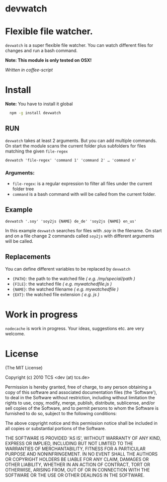 devwatch
===========

# Flexible file watcher.

`devwatch` is a super flexible file watcher. You can watch different files for changes and run a bash command.

**Note: This module is only tested on OSX!**

*Written in coffee-script*

# Install

**Note:** You have to install it global

```bash
  npm -g install devwatch
```

## RUN

`devwatch` takes at least 2 arguments. But you can add multiple commands.
On start the module scans the current folder plus subfolders for files matching the given `file-regex`

```
devwatch 'file-regex' 'command 1' 'command 2' … 'command n'
```

### Arguments:

- `file-regex`: is a regular expression to filter all files under the current folder tree 
- `command` is a bash command with will be called from the current folder.

## Example

```
devwatch '.soy' 'soy2js {NAME} de_de' 'soy2js {NAME} en_us'
```

In this example `devwatch` searches for files with *.soy* in the filename.
On start and on a file change 2 commands called `soy2js` with different arguments will be called.

## Replacements

You can define different variables to be replaced by `devwatch`

- `{PATH}`: the path to the watched file *( e.g. /my/special/path )*
- `{FILE}`: the watched file *( e.g. mywatchedfile.js )*
- `{NAME}`: the watched filename *( e.g. mywatchedfile )*
- `{EXT}`: the watched file extension *( e.g. js )*

# Work in progress

`nodecache` is work in progress. Your ideas, suggestions etc. are very welcome.

# License 

(The MIT License)

Copyright (c) 2010 TCS &lt;dev (at) tcs.de&gt;

Permission is hereby granted, free of charge, to any person obtaining
a copy of this software and associated documentation files (the
'Software'), to deal in the Software without restriction, including
without limitation the rights to use, copy, modify, merge, publish,
distribute, sublicense, and/or sell copies of the Software, and to
permit persons to whom the Software is furnished to do so, subject to
the following conditions:

The above copyright notice and this permission notice shall be
included in all copies or substantial portions of the Software.

THE SOFTWARE IS PROVIDED 'AS IS', WITHOUT WARRANTY OF ANY KIND,
EXPRESS OR IMPLIED, INCLUDING BUT NOT LIMITED TO THE WARRANTIES OF
MERCHANTABILITY, FITNESS FOR A PARTICULAR PURPOSE AND NONINFRINGEMENT.
IN NO EVENT SHALL THE AUTHORS OR COPYRIGHT HOLDERS BE LIABLE FOR ANY
CLAIM, DAMAGES OR OTHER LIABILITY, WHETHER IN AN ACTION OF CONTRACT,
TORT OR OTHERWISE, ARISING FROM, OUT OF OR IN CONNECTION WITH THE
SOFTWARE OR THE USE OR OTHER DEALINGS IN THE SOFTWARE.